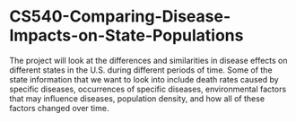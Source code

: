 # CS540-Comparing-Disease-Impacts-on-State-Populations
The project will look at the differences and similarities in disease effects on different states in the U.S. during different periods of time. Some of the state information that we want to look into include death rates caused by specific diseases, occurrences of specific diseases, environmental factors that may influence diseases, population density, and how all of these factors changed over time.

